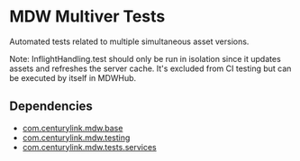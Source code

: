 # MDW Multiver Tests
Automated tests related to multiple simultaneous asset versions.

Note: InflightHandling.test should only be run in isolation since it updates assets and refreshes 
the server cache.  It's excluded from CI testing but can be executed by itself in MDWHub.

## Dependencies
  - [com.centurylink.mdw.base](https://github.com/CenturyLinkCloud/mdw/blob/master/mdw-workflow/assets/com/centurylink/mdw/base/readme.md)
  - [com.centurylink.mdw.testing](https://github.com/CenturyLinkCloud/mdw/blob/master/mdw-workflow/assets/com/centurylink/mdw/testing/readme.md)
  - [com.centurylink.mdw.tests.services](https://github.com/CenturyLinkCloud/mdw/blob/master/mdw-workflow/assets/com/centurylink/mdw/tests/services/readme.md)

